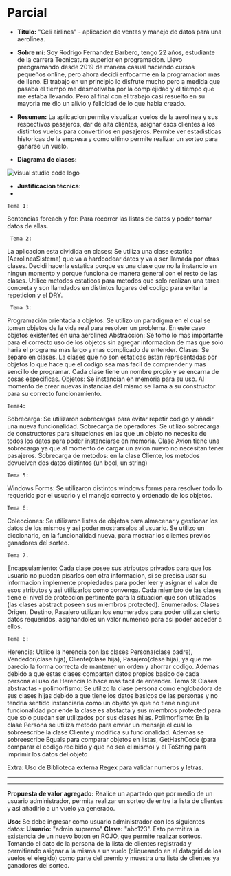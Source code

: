 # Parcial
* **Titulo:** "Celi airlines" - aplicacion de ventas y manejo de datos para una aerolinea.

* **Sobre mí:** Soy Rodrigo Fernandez Barbero, tengo 22 años, estudiante de la carrera Tecnicatura superior en programacion. Llevo preogramando desde 2019 de manera casual haciendo cursos pequeños online, pero ahora decidi enfocarme en la programacion mas de lleno. El trabajo en un principio lo disfrute mucho pero a medida que pasaba el tiempo me desmotivaba por la complejidad y el tiempo que me estaba llevando. Pero al final con el trabajo casi resuelto en su mayoria me dio un alivio y felicidad de lo que habia creado. 

* **Resumen:** La aplicacion permite visualizar vuelos de la aerolinea y sus respectivos pasajeros, dar de alta clientes, asignar esos clientes a los distintos vuelos para convertirlos en pasajeros. Permite ver estadisticas historicas de la empresa y como ultimo permite realizar un sorteo para ganarse un vuelo.

* **Diagrama de clases:**

![visual studio code logo](https://lh3.googleusercontent.com/_u_LgI8BB4IvKD3I00qGaxBklvc1R0OTtyOlqFeKuFKEnFeeAotd6JjpGLuZcWWeT8GANsv8eBaYzClqhZ9LllQU5WObvosQWM3qv1CT53UILPuFOTxiF6MeVZ-ifKKUnzZ2TaAklEw-Y02mvd4wqA9lQlmVKblvy2daKubgqmVtroTIUQwrm5qu0f6aJm5OIud4zmNAp3Mss59ZLnVwyc76DRZs3TAPQbfHXnnuO9_X5JdcP4ID0zewrjEqWfvBeyrDELiPu43DmeWziD-NMeooq_TJo0SrnoS1GXTH958SUkI6T67FC5VH74PawvjxxBk8XSC7BhXJRmz8eVppWEsWG3kUGo4I2AFawBdBv0SnP3aaJn2-DvRpIjGjYV1qkVosVfI4sUZzaUvz-F6JN9uSmlsxpQH42Q49bL-pgbmmcVvU5qojOuKgETNv--UCRgSrGqnasqhTn0BfT1XLdAac1gs2J-zy0UYU5s6qyXkuoFOFciHRzHbgMe0UrC6auNFXErCo1vBMU60AQ4JxTehmrUG63ARccicKs0mGDOjgdZbWmQ_wQxpw1q6TBM7o_ThF47vK-1vKEJLAMJyUouzjeHqvjiKKy-jLFCMzWPlD9X5OfougePCrw8vC0kEU90cy01qrX6JX43vwMC5f7YlcwMNFbS8xT7pLsPtE-fC5wiJAwx0-Q5Jza7FiGEPc5NFsgo5l_1SVcSUCHddBI_dSzC1BaOp4BrxHYEXUWViljzU1sQDRsWbyTxwuLwqd6-kJqo5YhZuvhoNvK4HR9KaCDQvhzj8JAlbCo3zEGsq-wCgtyd9TAB9vt8X0tlPqIFuPpyKgd7ms9HibIM7ie2MD6nAxosXUhpzEuawLXK6Lf634s7XxBmM80FixFGiN68z7w7iA0zpUiTY1YPINXcoas8G3GRZ-3_Wtug2AbwY-NkzUzyl_pQ65JgTJIBevDzMgxMGiEUyBF6Trrg=w1183-h367-no?authuser=0)



* **Justificacion técnica:** 
*

    Tema 1:
Sentencias foreach y for:
Para recorrer las listas de datos y poder tomar datos de ellas.

     Tema 2:
La aplicacion esta dividida en clases:
Se utiliza una clase estatica (AerolineaSistema) que va a hardcodear datos y va a ser llamada por otras clases. Decidi hacerla estatica porque es una clase que no la instancio en ningun momento y porque funciona de manera general con el resto de las clases.
Utilice metodos estaticos para metodos que solo realizan una tarea concreta y son llamdados en distintos lugares del codigo para evitar la repeticion y el DRY.

     Tema 3:
Programación orientada a objetos: Se utilizo un paradigma en el cual se tomen objetos de la vida real para resolver un problema. En este caso objetos existentes en una aerolinea
Abstraccion: Se tomo lo mas importante para el correcto uso de los objetos sin agregar informacion de mas que solo haria el programa mas largo y mas complicado de entender.
Clases: Se separo en clases. La clases que no son estaticas estan representadas por objetos lo que hace que el codigo sea mas facil de comprender y mas sencillo de programar. Cada clase tiene un nombre propio y se encarna de cosas especificas.
Objetos: Se instancian en memoria para su uso. Al momento de crear nuevas instancias del mismo se llama a su constructor para su correcto funcionamiento.

    Tema4: 

Sobrecarga: Se utilizaron sobrecargas para evitar repetir codigo y añadir una nueva funcionalidad.
Sobrecarga de operadores: Se utilizo sobrecarga de constructores para situaciones en las que un objeto no necesite de todos los datos para poder instanciarse en memoria. Clase Avion tiene una sobrecarga ya que al momento de cargar un avion nuevo no necesitan tener pasajeros.
Sobrecarga de metodos: en la clase Cliente, los metodos devuelven dos datos distintos (un bool, un string)

    Tema 5:
Windows Forms: Se utilizaron distintos windows forms para resolver todo lo requerido por el usuario y el manejo correcto y ordenado de los objetos.

    Tema 6:
Colecciones: Se utilizaron listas de objetos para almacenar y gestionar los datos de los mismos y asi poder mostrarselos al usuario.
Se utilizo un diccionario, en la funcionalidad nueva, para mostrar los clientes previos ganadores del sorteo.

    Tema 7.
Encapsulamiento: Cada clase posee sus atributos privados para que los usuario no puedan pisarlos con otra informacion, si se precisa usar su informacion implemente propiedades para poder leer y asignar el valor de esos atributos y asi utilizarlos como convenga. Cada miembro de las clases tiene el nivel de proteccion pertinente para la situacion que son utilizados (las clases abstract poseen sus miembros protected).
Enumerados: Clases Origen, Destino, Pasajero utilizan los enumerados para poder utilizar cierto datos requeridos, asignandoles un valor numerico para asi poder acceder a ellos. 


    Tema 8:
Herencia: Utilice la herencia con las clases Persona(clase padre), Vendedor(clase hija), Cliente(clase hija), Pasajero(clase hija), ya que me parecio la forma correcta de mantener un orden y ahorrar codigo. Ademas debido a que estas clases comparten datos propios basico de cada persona el uso de Herencia lo hace mas facil de entender.
    Tema 9:
Clases abstractas - polimorfismo: Se utilizo la clase persona como englobadora de sus clases hijas debido a que tiene los datos basicos de las personas y no tendria sentido instanciarla como un objeto ya que no tiene ninguna funcionalidad por ende la clase es abstacta y sus miembros protected para que solo puedan ser utilizados por sus clases hijas.
Polimorfismo: En la clase Persona se utiliza metodo para enviar un mensaje el cual lo sobreescribe la clase Cliente y modifica su funcionalidad.
Ademas se sobreescribe Equals para comparar objetos en listas, GetHashCode (para comparar el codigo recibido y que no sea el mismo) y el ToString para imprimir los datos del objeto

Extra: Uso de Biblioteca externa Regex para validar numeros y letras.

****************
****************


 **Propuesta de valor agregado:** Realice un apartado que por medio de un usuario administrador, permita realizar un sorteo de entre la lista de clientes y asi añadirlo a un vuelo ya generado.

**Uso:** Se debe ingresar como usuario administrador con los siguientes datos: **Usuario:** "admin.supremo"
**Clave:** "abc123".
Esto permitira la existencia de un nuevo boton en ROJO, que permite realizar sorteos. Tomando el dato de la persona de la lista de clientes registrada y permitiendo asignar a la misma a un vuelo (cliqueando en el datagrid de los vuelos el elegido) como parte del premio y muestra una lista de clientes ya ganadores del sorteo.
